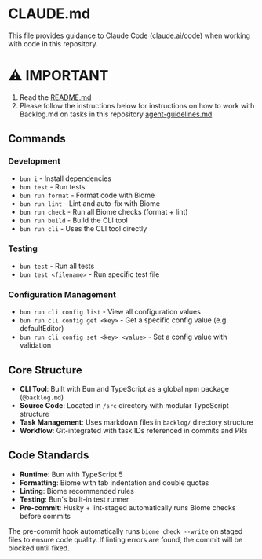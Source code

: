 # CLAUDE.md

This file provides guidance to Claude Code (claude.ai/code) when working with code in this repository.

# ⚠️ **IMPORTANT**

1. Read the [README.md](README.md)
2. Please follow the instructions below for instructions on how to work with Backlog.md on tasks in this
   repository [agent-guidelines.md](src/guidelines/agent-guidelines.md)

## Commands

### Development

- `bun i` - Install dependencies
- `bun test` - Run tests
- `bun run format` - Format code with Biome
- `bun run lint` - Lint and auto-fix with Biome
- `bun run check` - Run all Biome checks (format + lint)
- `bun run build` - Build the CLI tool
- `bun run cli` - Uses the CLI tool directly

### Testing

- `bun test` - Run all tests
- `bun test <filename>` - Run specific test file

### Configuration Management

- `bun run cli config list` - View all configuration values
- `bun run cli config get <key>` - Get a specific config value (e.g. defaultEditor)
- `bun run cli config set <key> <value>` - Set a config value with validation

## Core Structure

- **CLI Tool**: Built with Bun and TypeScript as a global npm package (`@backlog.md`)
- **Source Code**: Located in `/src` directory with modular TypeScript structure
- **Task Management**: Uses markdown files in `backlog/` directory structure
- **Workflow**: Git-integrated with task IDs referenced in commits and PRs

## Code Standards

- **Runtime**: Bun with TypeScript 5
- **Formatting**: Biome with tab indentation and double quotes
- **Linting**: Biome recommended rules
- **Testing**: Bun's built-in test runner
- **Pre-commit**: Husky + lint-staged automatically runs Biome checks before commits

The pre-commit hook automatically runs `biome check --write` on staged files to ensure code quality. If linting errors
are found, the commit will be blocked until fixed.
